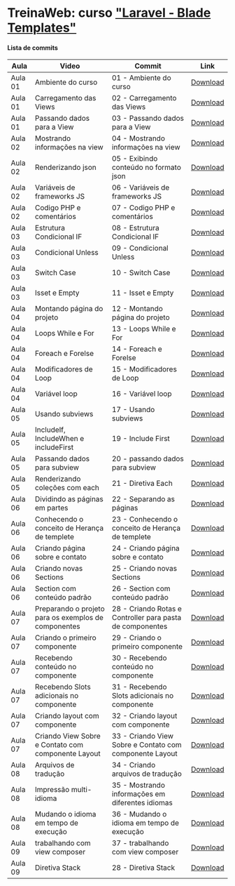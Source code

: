 # TreinaWeb: curso ["Laravel - Blade Templates"](https://www.treinaweb.com.br/curso/laravel-fundamentos)

#### Lista de commits

| Aula    | Video                                                | Commit                                                    | Link                                                                                                                  |
| ------- | ---------------------------------------------------- | --------------------------------------------------------- | --------------------------------------------------------------------------------------------------------------------- |
| Aula 01 | Ambiente do curso                                    | 01 - Ambiente do curso                                    | [Download](https://github.com/treinaweb/treinaweb-laravel-blade/archive/3d9ea728cee36f8c1562b74f48a89d21ce8b1825.zip) |
| Aula 01 | Carregamento das Views                               | 02 - Carregamento das Views                               | [Download](https://github.com/treinaweb/treinaweb-laravel-blade/archive/f63cdea7fe07abcabcc916b37f24d1cfa4f677dd.zip) |
| Aula 01 | Passando dados para a View                           | 03 - Passando dados para a View                           | [Download](https://github.com/treinaweb/treinaweb-laravel-blade/archive/981235421e89d9678fa6644aea4b420f14c0e751.zip) |
| Aula 02 | Mostrando informações na view                        | 04 - Mostrando informações na view                        | [Download](https://github.com/treinaweb/treinaweb-laravel-blade/archive/115608ab9e2e9f0a90099f1b833f0825438ecff6.zip) |
| Aula 02 | Renderizando json                                    | 05 - Exibindo conteúdo no formato json                    | [Download](https://github.com/treinaweb/treinaweb-laravel-blade/archive/57ccdd4b9426644c902aaf6248a5f0652c50ee3f.zip) |
| Aula 02 | Variáveis de frameworks JS                           | 06 - Variáveis de frameworks JS                           | [Download](https://github.com/treinaweb/treinaweb-laravel-blade/archive/2fad5cfad9f3f67c9fc77b8379af1afc7043261f.zip) |
| Aula 02 | Codigo PHP e comentários                             | 07 - Codigo PHP e comentários                             | [Download](https://github.com/treinaweb/treinaweb-laravel-blade/archive/659170ec5c696bbe5c301fa6f2d30b54f7509bc7.zip) |
| Aula 03 | Estrutura Condicional IF                             | 08 - Estrutura Condicional IF                             | [Download](https://github.com/treinaweb/treinaweb-laravel-blade/archive/fb8552b94606d430d1160cfe45dd61b95966037b.zip) |
| Aula 03 | Condicional Unless                                   | 09 - Condicional Unless                                   | [Download](https://github.com/treinaweb/treinaweb-laravel-blade/archive/1c1e094649f956fd14bd4b408baa9b8c17e81cea.zip) |
| Aula 03 | Switch Case                                          | 10 - Switch Case                                          | [Download](https://github.com/treinaweb/treinaweb-laravel-blade/archive/1783a052788d7584cac43bb22a1410ad87d24f6a.zip) |
| Aula 03 | Isset e Empty                                        | 11 - Isset e Empty                                        | [Download](https://github.com/treinaweb/treinaweb-laravel-blade/archive/1d568ea74f438f833cdfca0cda47530354df8495.zip) |
| Aula 04 | Montando página do projeto                           | 12 - Montando página do projeto                           | [Download](https://github.com/treinaweb/treinaweb-laravel-blade/archive/a60e445b0fe37388f8273357141a2fa5b83ba053.zip) |
| Aula 04 | Loops While e For                                    | 13 - Loops While e For                                    | [Download](https://github.com/treinaweb/treinaweb-laravel-blade/archive/f2eb4bb91eb1cada65511e893d84966405a003a2.zip) |
| Aula 04 | Foreach e Forelse                                    | 14 - Foreach e Forelse                                    | [Download](https://github.com/treinaweb/treinaweb-laravel-blade/archive/396854bc229c92b2e59b8f1daae292aa759e9bb9.zip) |
| Aula 04 | Modificadores de Loop                                | 15 - Modificadores de Loop                                | [Download](https://github.com/treinaweb/treinaweb-laravel-blade/archive/346a963cec516ef4bd2d67a2fd9100bcac330b2a.zip) |
| Aula 04 | Variável loop                                        | 16 - Variável loop                                        | [Download](https://github.com/treinaweb/treinaweb-laravel-blade/archive/7d19eed11ff5a0c5f58a75567afee109da647354.zip) |
| Aula 05 | Usando subviews                                      | 17 - Usando subviews                                      | [Download](https://github.com/treinaweb/treinaweb-laravel-blade/archive/c6041f17ec305f98f3cf1696f322dad9d4fcd5e6.zip) |
| Aula 05 | IncludeIf, IncludeWhen e includeFirst                | 19 - Include First                                        | [Download](https://github.com/treinaweb/treinaweb-laravel-blade/archive/7847cc7fe40cc70b8139c8f9ecf55405f48a28cc.zip) |
| Aula 05 | Passando dados para subview                          | 20 - passando dados para subview                          | [Download](https://github.com/treinaweb/treinaweb-laravel-blade/archive/117c45e316aa221a4a37d6acffc721696ec03545.zip) |
| Aula 05 | Renderizando coleções com each                       | 21 - Diretiva Each                                        | [Download](https://github.com/treinaweb/treinaweb-laravel-blade/archive/34d7e7c9c8764bc632c229ac266e468bc23e7086.zip) |
| Aula 06 | Dividindo as páginas em partes                       | 22 - Separando as páginas                                 | [Download](https://github.com/treinaweb/treinaweb-laravel-blade/archive/e5defc71bdcb913720c0aa6ce2d028a2149e72fc.zip) |
| Aula 06 | Conhecendo o conceito de Herança de templete         | 23 - Conhecendo o conceito de Herança de templete         | [Download](https://github.com/treinaweb/treinaweb-laravel-blade/archive/cdc0f028e429676eb834a683b921a2e251a2c7e5.zip) |
| Aula 06 | Criando página sobre e contato                       | 24 - Criando página sobre e contato                       | [Download](https://github.com/treinaweb/treinaweb-laravel-blade/archive/6c59dcf006eab713113d13acc4b3276e363a5edb.zip) |
| Aula 06 | Criando novas Sections                               | 25 - Criando novas Sections                               | [Download](https://github.com/treinaweb/treinaweb-laravel-blade/archive/6d794b1ffe7b142db2f1caa72216e369a80303b7.zip) |
| Aula 06 | Section com conteúdo padrão                          | 26 - Section com conteúdo padrão                          | [Download](https://github.com/treinaweb/treinaweb-laravel-blade/archive/9f7a30b98dc88ecaa5d3f6f99320060062bd1218.zip) |
| Aula 07 | Preparando o projeto para os exemplos de componentes | 28 - Criando Rotas e Controller para pasta de componentes | [Download](https://github.com/treinaweb/treinaweb-laravel-blade/archive/050c700c882a5d70553714ebd4ab7eb721d864c0.zip) |
| Aula 07 | Criando o primeiro componente                        | 29 - Criando o primeiro componente                        | [Download](https://github.com/treinaweb/treinaweb-laravel-blade/archive/e2777cbca814e22be9386f29e401be58cc26f018.zip) |
| Aula 07 | Recebendo conteúdo no componente                     | 30 - Recebendo conteúdo no componente                     | [Download](https://github.com/treinaweb/treinaweb-laravel-blade/archive/1eda91d6c4131da5ddef4c99b41cbd69cf104119.zip) |
| Aula 07 | Recebendo Slots adicionais no componente             | 31 - Recebendo Slots adicionais no componente             | [Download](https://github.com/treinaweb/treinaweb-laravel-blade/archive/8bea527b35b638c5c718dd5913e7aa42c530d13a.zip) |
| Aula 07 | Criando layout com componente                        | 32 - Criando layout com componente                        | [Download](https://github.com/treinaweb/treinaweb-laravel-blade/archive/0027b66f660a8a428d08c9e72a669b985b68a0eb.zip) |
| Aula 07 | Criando View Sobre e Contato com componente Layout   | 33 - Criando View Sobre e Contato com componente Layout   | [Download](https://github.com/treinaweb/treinaweb-laravel-blade/archive/efc322682b34e4ef9a52f36e9a8700645a6cc242.zip) |
| Aula 08 | Arquivos de tradução                                 | 34 - Criando arquivos de tradução                         | [Download](https://github.com/treinaweb/treinaweb-laravel-blade/archive/e1d5c84621fe922b07e8eb589e77c823b91dc872.zip) |
| Aula 08 | Impressão multi-idioma                               | 35 - Mostrando informações em diferentes idiomas          | [Download](https://github.com/treinaweb/treinaweb-laravel-blade/archive/a99564be3ad6ee63993a05c5d0170220e4668d9f.zip) |
| Aula 08 | Mudando o idioma em tempo de execução                | 36 - Mudando o idioma em tempo de execução                | [Download](https://github.com/treinaweb/treinaweb-laravel-blade/archive/19573e965ecc6fd84de4060258641edad6b4be8a.zip) |
| Aula 09 | trabalhando com view composer                        | 37 - trabalhando com view composer                        | [Download](https://github.com/treinaweb/treinaweb-laravel-blade/archive/c3a474e4c86355866d28abe2cd2cef5372f466ef.zip) |
| Aula 09 | Diretiva Stack                                       | 28 - Diretiva Stack                                       | [Download](https://github.com/treinaweb/treinaweb-laravel-blade/archive/52304ad6657d330445a12dff88932e9d1ac59d88.zip) |
